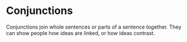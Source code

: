 # Conjunctions

Conjunctions join whole sentences or parts of a sentence together.
They can show people how ideas are linked, or how ideas contrast.
